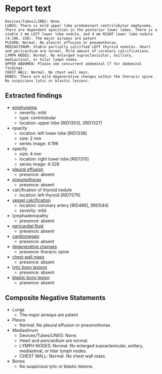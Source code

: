 # Report text

```text
Devices/Tubes/LINES: None.
LUNGS: There is mild upper lobe predominant centrilobular emphysema. There are dependent opacities in the posterior lower lobes. There is a stable 2 mm LEFT lower lobe nodule, and 4 mm RIGHT lower lobe nodule (4:196, 328). The major airways are patent
PLEURA: Normal. No pleural effusion or pneumothorax.
MEDIASTINUM: Stable partially calcified LEFT thyroid nodules. Heart and pericardium are normal. Mild amount of coronary calcifications.
LYMPH NODES: Normal. No enlarged supraclavicular, axillary, mediastinal, or hilar lymph nodes.
UPPER ABDOMEN: Please see concurrent abdominal CT for abdominal findings.
CHEST WALL: Normal. No chest wall mass.
BONES: There are mild degenerative changes within the thoracic spine . No suspicious lytic or blastic lesions.
```

## Extracted findings

- [emphysema](../../definitions/hood/emphysema.json)
  - severity: mild
  - type: centrilobular
  - location: upper lobe \[RID1303\], \[RID1327\]
- opacity
  - location: left lower lobe \[RID1338\]
  - size: 2 mm
  - series image: 4:196
- opacity
  - size: 4 mm
  - location: right lower lobe \[RID1315\]
  - series image: 4:328
- [pleural effusion](../../definitions/hood/pleural-effusion.json)
  - presence: absent
- [pneumothorax](../../definitions/hood/pneumothorax.md)
  - presence: absent
- calcification of thyroid nodule
  - location: left thyroid \[RID7579\]
- [vessel calcification](../../definitions/nuance/coronary_artery_calcification.json)
  - location: coronary artery \[RID486\], \[RID544\]
  - severity: mild
- lymphadenopathy
  - presence: absent
- [pericardial fluid](../../definitions/hood/pericardial-effusion.md)
  - presence: absent
- [cardiomegaly](../../definitions/upmedic/Cardiomegaly.cde.md)
  - presence: absent
- [degenerative changes](../../definitions/nuance/thoracic_spine_degenerative_changes.json)
  - presence: thoracic spine
- [chest wall mass](../../definitions/nuance/chest_wall_mass.json)
  - presence: absent
- [lytic bony lesions](../../definitions/hood/lytic-lesion.md)
  - presence: absent
- [blastic bony lesion](../../definitions/hood/sclerotic-lesion.md)
  - presence: absent

## Composite Negative Statements

- Lungs
  - The major airways are patent
- Pleura
  - Normal. No pleural effusion or pneumothorax.
- Mediastinum
  - Devices/Tubes/LINES: None.
  - Heart and pericardium are normal.
  - LYMPH NODES: Normal. No enlarged supraclavicular, axillary, mediastinal, or hilar lymph nodes.
  - CHEST WALL: Normal. No chest wall mass.
- Bones
  - No suspicious lytic or blastic lesions.
  